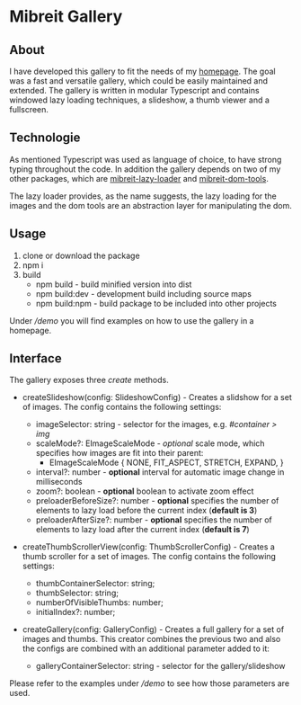 # Mibreit Gallery

## About

I have developed this gallery to fit the needs of my [homepage](https://www.mibreit-photo.com). The goal was a fast and versatile gallery, which could be easily maintained and extended. The gallery is written in modular Typescript and contains windowed lazy loading techniques, a slideshow, a thumb viewer and a fullscreen. 

## Technologie

As mentioned Typescript was used as language of choice, to have strong typing throughout the code. In addition the gallery depends on two of my other packages, which are [mibreit-lazy-loader](https://github.com/MichaelBreitung/mibreit-lazy-loader) and [mibreit-dom-tools](https://github.com/MichaelBreitung/mibreit-dom-tools).

The lazy loader provides, as the name suggests, the lazy loading for the images and the dom tools are an abstraction layer for manipulating the dom.

## Usage

1) clone or download the package
2) npm i
3) build
    - npm build - build minified version into dist
    - npm build:dev - development build including source maps
    - npm build:npm - build package to be included into other projects

Under _/demo_ you will find examples on how to use the gallery in a homepage.

## Interface

The gallery exposes three _create_ methods.

- createSlideshow(config: SlideshowConfig) - Creates a slidshow for a set of images. The config contains the following settings:

    - imageSelector: string - selector for the images, e.g. _#container > img_
    - scaleMode?: EImageScaleMode - *optional* scale mode, which specifies how images are fit into their parent:
        - EImageScaleMode {
            NONE,
            FIT_ASPECT,
            STRETCH,
            EXPAND,
          }
    - interval?: number - **optional** interval for automatic image change in milliseconds
    - zoom?: boolean - **optional** boolean to activate zoom effect
    - preloaderBeforeSize?: number - **optional** specifies the number of elements to lazy load before the current index (**default is 3**)
    - preloaderAfterSize?: number - **optional** specifies the number of elements to lazy load after the current index (**default is 7**)
  
- createThumbScrollerView(config: ThumbScrollerConfig) - Creates a thumb scroller for a set of images. The config contains the following settings:
    - thumbContainerSelector: string;
    - thumbSelector: string;
    - numberOfVisibleThumbs: number;
    - initialIndex?: number;

- createGallery(config: GalleryConfig) - Creates a full gallery for a set of images and thumbs. This creator combines the previous two and also the configs are combined with an additional parameter added to it:
    - galleryContainerSelector: string - selector for the gallery/slideshow 

Please refer to the examples under _/demo_ to see how those parameters are used.


